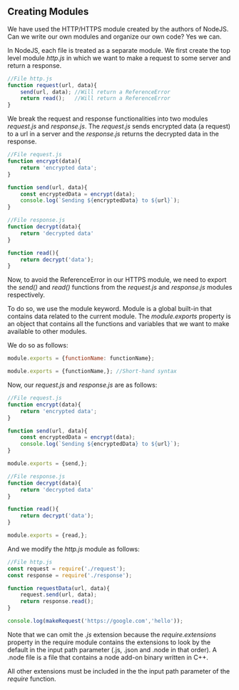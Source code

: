 ## Creating Modules

We have used the HTTP/HTTPS module created by the authors of NodeJS. Can we write our own modules and organize our own code? Yes we can. 

In NodeJS, each file is treated as a separate module. We first create the top level module *http.js* in which we want to make a request to some server and return a response.

```js 
//File http.js
function request(url, data){
	send(url, data); //Will return a ReferenceError
	return read();   //Will return a ReferenceError 
}
```

We break the request and response functionalities into two modules *request.js* and *response.js*. The *request.js* sends encrypted data (a request) to a url in a server and the *response.js* returns the decrypted data in the response.

```js 
//File request.js
function encrypt(data){
	return 'encrypted data';
}

function send(url, data){
	const encryptedData = encrypt(data);
	console.log(`Sending ${encryptedData} to ${url}`);
}
```

```js 
//File response.js
function decrypt(data){
	return 'decrypted data'
}

function read(){
	return decrypt('data');
}
```

Now, to avoid the ReferenceError in our HTTPS module, we need to export the *send()* and *read()* functions from the *request.js* and *response.js* modules respectively. 

To do so, we use the module keyword. Module is a global built-in that contains data related to the current module. The *module.exports* property is an object that contains all the functions and variables that we want to make available to other modules. 

We do so as follows: 

```js
module.exports = {functionName: functionName};

module.exports = {functionName,}; //Short-hand syntax
```

Now, our *request.js* and *response.js* are as follows: 

```js 
//File request.js
function encrypt(data){
	return 'encrypted data';
}

function send(url, data){
	const encryptedData = encrypt(data);
	console.log(`Sending ${encryptedData} to ${url}`);
}

module.exports = {send,};
```

```js
//File response.js
function decrypt(data){
	return 'decrypted data'
}

function read(){
	return decrypt('data');
}

module.exports = {read,};
```

And we modify the *http.js* module as follows: 

```js 
//File http.js
const request = require('./request');
const response = require('./response');

function requestData(url, data){
	request.send(url, data); 
	return response.read();   
}

console.log(makeRequest('https://google.com','hello'));
```

Note that we can omit the *.js* extension because the *require.extensions* property in the require module contains the extensions to look by the default in the input path parameter (.js, .json and .node in that order). A .node file is a file that contains a node add-on binary written in C++. 

All other extensions must be included in the the input path parameter of the *require* function. 

